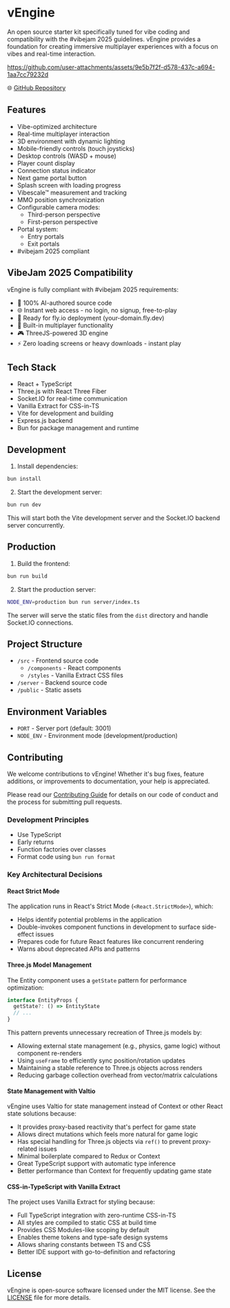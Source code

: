 # vEngine

An open source starter kit specifically tuned for vibe coding and compatibility with the #vibejam 2025 guidelines. vEngine provides a foundation for creating immersive multiplayer experiences with a focus on vibes and real-time interaction.

https://github.com/user-attachments/assets/9e5b7f2f-d578-437c-a694-1aa7cc79232d

🌐 [GitHub Repository](https://github.com/benallfree/vengine)

## Features

- Vibe-optimized architecture
- Real-time multiplayer interaction
- 3D environment with dynamic lighting
- Mobile-friendly controls (touch joysticks)
- Desktop controls (WASD + mouse)
- Player count display
- Connection status indicator
- Next game portal button
- Splash screen with loading progress
- Vibescale™ measurement and tracking
- MMO position synchronization
- Configurable camera modes:
  - Third-person perspective
  - First-person perspective
- Portal system:
  - Entry portals
  - Exit portals
- #vibejam 2025 compliant

## VibeJam 2025 Compatibility

vEngine is fully compliant with #vibejam 2025 requirements:

- 🤖 100% AI-authored source code
- 🌐 Instant web access - no login, no signup, free-to-play
- 🚀 Ready for fly.io deployment (your-domain.fly.dev)
- 👥 Built-in multiplayer functionality
- 🎮 ThreeJS-powered 3D engine
- ⚡ Zero loading screens or heavy downloads - instant play

## Tech Stack

- React + TypeScript
- Three.js with React Three Fiber
- Socket.IO for real-time communication
- Vanilla Extract for CSS-in-TS
- Vite for development and building
- Express.js backend
- Bun for package management and runtime

## Development

1. Install dependencies:

```bash
bun install
```

2. Start the development server:

```bash
bun run dev
```

This will start both the Vite development server and the Socket.IO backend server concurrently.

## Production

1. Build the frontend:

```bash
bun run build
```

2. Start the production server:

```bash
NODE_ENV=production bun run server/index.ts
```

The server will serve the static files from the `dist` directory and handle Socket.IO connections.

## Project Structure

- `/src` - Frontend source code
  - `/components` - React components
  - `/styles` - Vanilla Extract CSS files
- `/server` - Backend source code
- `/public` - Static assets

## Environment Variables

- `PORT` - Server port (default: 3001)
- `NODE_ENV` - Environment mode (development/production)

## Contributing

We welcome contributions to vEngine! Whether it's bug fixes, feature additions, or improvements to documentation, your help is appreciated.

Please read our [Contributing Guide](CONTRIBUTING.md) for details on our code of conduct and the process for submitting pull requests.

### Development Principles

- Use TypeScript
- Early returns
- Function factories over classes
- Format code using `bun run format`

### Key Architectural Decisions

#### React Strict Mode

The application runs in React's Strict Mode (`<React.StrictMode>`), which:

- Helps identify potential problems in the application
- Double-invokes component functions in development to surface side-effect issues
- Prepares code for future React features like concurrent rendering
- Warns about deprecated APIs and patterns

#### Three.js Model Management

The Entity component uses a `getState` pattern for performance optimization:

```typescript
interface EntityProps {
  getState?: () => EntityState
  // ...
}
```

This pattern prevents unnecessary recreation of Three.js models by:

- Allowing external state management (e.g., physics, game logic) without component re-renders
- Using `useFrame` to efficiently sync position/rotation updates
- Maintaining a stable reference to Three.js objects across renders
- Reducing garbage collection overhead from vector/matrix calculations

#### State Management with Valtio

vEngine uses Valtio for state management instead of Context or other React state solutions because:

- It provides proxy-based reactivity that's perfect for game state
- Allows direct mutations which feels more natural for game logic
- Has special handling for Three.js objects via `ref()` to prevent proxy-related issues
- Minimal boilerplate compared to Redux or Context
- Great TypeScript support with automatic type inference
- Better performance than Context for frequently updating game state

#### CSS-in-TypeScript with Vanilla Extract

The project uses Vanilla Extract for styling because:

- Full TypeScript integration with zero-runtime CSS-in-TS
- All styles are compiled to static CSS at build time
- Provides CSS Modules-like scoping by default
- Enables theme tokens and type-safe design systems
- Allows sharing constants between TS and CSS
- Better IDE support with go-to-definition and refactoring

## License

vEngine is open-source software licensed under the MIT license. See the [LICENSE](LICENSE) file for more details.
